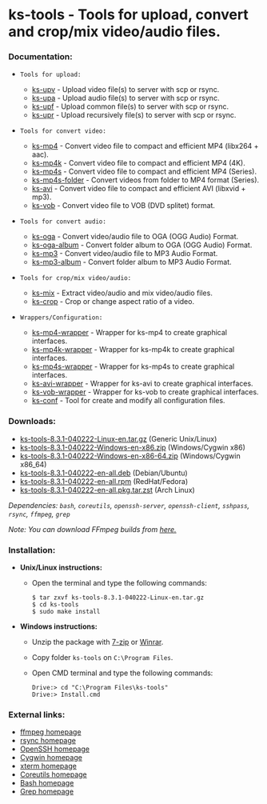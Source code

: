 ks-tools - Tools for upload, convert and crop/mix video/audio files.
====================================================================

### Documentation:
  * `Tools for upload:`

    * [ks-upv](doc/ks-upv.md) - Upload video file(s) to server with scp or rsync.
    * [ks-upa](doc/ks-upa.md) - Upload audio file(s) to server with scp or rsync.
    * [ks-upf](doc/ks-upf.md) - Upload common file(s) to server with scp or rsync.
    * [ks-upr](doc/ks-upr.md) - Upload recursively file(s) to server with scp or rsync.
  
  * `Tools for convert video:`

    * [ks-mp4](doc/ks-mp4.md) - Convert video file to compact and efficient MP4 (libx264 + aac).
    * [ks-mp4k](doc/ks-mp4k.md) - Convert video file to compact and efficient MP4 (4K).
    * [ks-mp4s](doc/ks-mp4s.md) - Convert video file to compact and efficient MP4 (Series).
    * [ks-mp4s-folder](doc/ks-mp4s-folder.md) - Convert videos from folder to MP4 format (Series).
    * [ks-avi](doc/ks-avi.md) - Convert video file to compact and efficient AVI (libxvid + mp3).
    * [ks-vob](doc/ks-vob.md) - Convert video file to VOB (DVD splitet) format.
  
  * `Tools for convert audio:`

    * [ks-oga](doc/ks-oga.md) - Convert video/audio file to OGA (OGG Audio) Format.
    * [ks-oga-album](doc/ks-oga-album.md) - Convert folder album to OGA (OGG Audio) Format.
    * [ks-mp3](doc/ks-mp3.md) - Convert video/audio file to MP3 Audio Format.
    * [ks-mp3-album](doc/ks-mp3-album.md) - Convert folder album to MP3 Audio Format.
  
  * `Tools for crop/mix video/audio:`

    * [ks-mix](doc/ks-mix.md) - Extract video/audio and mix video/audio files.
    * [ks-crop](doc/ks-crop.md) - Crop or change aspect ratio of a video.
  
  * `Wrappers/Configuration:`

    * [ks-mp4-wrapper](doc/ks-mp4-wrapper.md) - Wrapper for ks-mp4 to create graphical interfaces.
    * [ks-mp4k-wrapper](doc/ks-mp4k-wrapper.md) - Wrapper for ks-mp4k to create graphical interfaces.
    * [ks-mp4s-wrapper](doc/ks-mp4s-wrapper.md) - Wrapper for ks-mp4s to create graphical interfaces.
    * [ks-avi-wrapper](doc/ks-avi-wrapper.md) - Wrapper for ks-avi to create graphical interfaces.
    * [ks-vob-wrapper](doc/ks-vob-wrapper.md) - Wrapper for ks-vob to create graphical interfaces.
    * [ks-conf](doc/ks-conf.md) - Tool for create and modify all configuration files. 
    
### Downloads:
  * [ks-tools-8.3.1-040222-Linux-en.tar.gz](https://github.com/q3aql/ks-tools/releases/download/v8.3.1/ks-tools-8.3.1-040222-Linux-en.tar.gz) (Generic Unix/Linux)
  * [ks-tools-8.3.1-040222-Windows-en-x86.zip](https://github.com/q3aql/ks-tools/releases/download/v8.3.1/ks-tools-8.3.1-040222-Windows-en-x86.zip) (Windows/Cygwin x86)
  * [ks-tools-8.3.1-040222-Windows-en-x86-64.zip](https://github.com/q3aql/ks-tools/releases/download/v8.3.1/ks-tools-8.3.1-040222-Windows-en-x86-64.zip) (Windows/Cygwin x86_64)
  * [ks-tools-8.3.1-040222-en-all.deb](https://github.com/q3aql/ks-tools/releases/download/v8.3.1/ks-tools-8.3.1-040222-en-all.deb) (Debian/Ubuntu)
  * [ks-tools-8.3.1-040222-en-all.rpm](https://github.com/q3aql/ks-tools/releases/download/v8.3.1/ks-tools-8.3.1-040222-en-all.rpm) (RedHat/Fedora)
  * [ks-tools-8.3.1-040222-en-all.pkg.tar.zst](https://github.com/q3aql/ks-tools/releases/download/v8.3.1/ks-tools-8.3.1-040222-en-all.pkg.tar.zst) (Arch Linux)
 
_Dependencies: `bash`, `coreutils`, `openssh-server`, `openssh-client`, `sshpass`, `rsync`, `ffmpeg`, `grep`_

_Note: You can download FFmpeg builds from [here.](https://github.com/q3aql/ffmpeg-builds)_

### Installation:

  * **Unix/Linux instructions:**
  
    * Open the terminal and type the following commands:
    
      ```shell
      $ tar zxvf ks-tools-8.3.1-040222-Linux-en.tar.gz
      $ cd ks-tools
      $ sudo make install
      ````

  * **Windows instructions:**
  
    * Unzip the package with [7-zip](http://www.7-zip.org/) or [Winrar](http://www.rarlab.com/).
    * Copy folder `ks-tools` on `C:\Program Files`.
    * Open CMD terminal and type the following commands:

      ```shell
      Drive:> cd "C:\Program Files\ks-tools"
      Drive:> Install.cmd
      ````

### External links:

  * [ffmpeg homepage](http://ffmpeg.org/)
  * [rsync homepage](https://rsync.samba.org/)
  * [OpenSSH homepage](https://www.openssh.com/)
  * [Cygwin homepage](https://www.cygwin.com/)
  * [xterm homepage](https://invisible-island.net/xterm/)
  * [Coreutils homepage](https://www.gnu.org/software/coreutils/coreutils.html)
  * [Bash homepage](https://www.gnu.org/software/bash/)
  * [Grep homepage](https://www.gnu.org/software/grep/)
  



